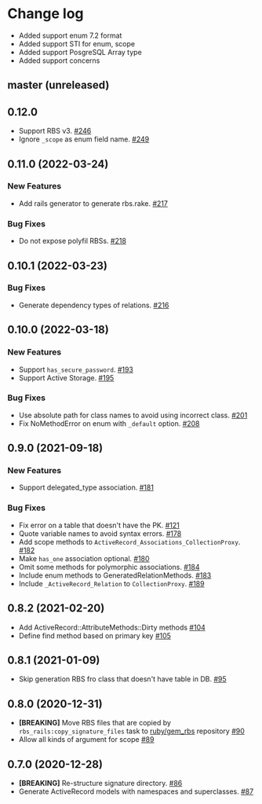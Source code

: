 # Change log

* Added support enum 7.2 format
* Added support STI for enum, scope
* Added support PosgreSQL Array type
* Added support concerns

## master (unreleased)

## 0.12.0

* Support RBS v3. [#246](https://github.com/pocke/rbs_rails/pull/246)
* Ignore `_scope` as enum field name. [#249](https://github.com/pocke/rbs_rails/pull/249)

## 0.11.0 (2022-03-24)

### New Features

* Add rails generator to generate rbs.rake. [#217](https://github.com/pocke/rbs_rails/pull/217)

### Bug Fixes

* Do not expose polyfil RBSs. [#218](https://github.com/pocke/rbs_rails/pull/218)

## 0.10.1 (2022-03-23)

### Bug Fixes

* Generate dependency types of relations. [#216](https://github.com/pocke/rbs_rails/pull/216)

## 0.10.0 (2022-03-18)

### New Features

* Support `has_secure_password`. [#193](https://github.com/pocke/rbs_rails/pull/193)
* Support Active Storage. [#195](https://github.com/pocke/rbs_rails/pull/195)

### Bug Fixes

* Use absolute path for class names to avoid using incorrect class. [#201](https://github.com/pocke/rbs_rails/pull/201)
* Fix NoMethodError on enum with `_default` option. [#208](https://github.com/pocke/rbs_rails/pull/208)

## 0.9.0 (2021-09-18)

### New Features

* Support delegated_type association. [#181](https://github.com/pocke/rbs_rails/pull/181)

### Bug Fixes

* Fix error on a table that doesn't have the PK. [#121](https://github.com/pocke/rbs_rails/pull/121)
* Quote variable names to avoid syntax errors. [#178](https://github.com/pocke/rbs_rails/pull/178)
* Add scope methods to `ActiveRecord_Associations_CollectionProxy`. [#182](https://github.com/pocke/rbs_rails/pull/182)
* Make `has_one` association optional. [#180](https://github.com/pocke/rbs_rails/pull/180)
* Omit some methods for polymorphic associations. [#184](https://github.com/pocke/rbs_rails/pull/184)
* Include enum methods to GeneratedRelationMethods. [#183](https://github.com/pocke/rbs_rails/pull/183)
* Include `_ActiveRecord_Relation` to `CollectionProxy`. [#189](https://github.com/pocke/rbs_rails/pull/189)

## 0.8.2 (2021-02-20)

*  Add ActiveRecord::AttributeMethods::Dirty methods [#104](https://github.com/pocke/rbs_rails/pull/104)
*  Define find method based on primary key [#105](https://github.com/pocke/rbs_rails/pull/105)

## 0.8.1 (2021-01-09)

* Skip generation RBS fro class that doesn't have table in DB. [#95](https://github.com/pocke/rbs_rails/pull/95)

## 0.8.0 (2020-12-31)

* **[BREAKING]** Move RBS files that are copied by `rbs_rails:copy_signature_files` task to [ruby/gem_rbs](https://github.com/ruby/gem_rbs) repository [#90](https://github.com/pocke/rbs_rails/pull/90)
* Allow all kinds of argument for scope [#89](https://github.com/pocke/rbs_rails/pull/89)

## 0.7.0 (2020-12-28)

* **[BREAKING]** Re-structure signature directory. [#86](https://github.com/pocke/rbs_rails/pull/86)
* Generate ActiveRecord models with namespaces and superclasses. [#87](https://github.com/pocke/rbs_rails/pull/87)

